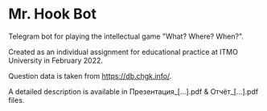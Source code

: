 # Mr. Hook Bot
Telegram bot for playing the intellectual game "What? Where? When?".

Сreated as an individual assignment for educational practice at ITMO University in February 2022.

Question data is taken from https://db.chgk.info/.

A detailed description is available in Презентация_[...].pdf & Отчёт_[...].pdf files.